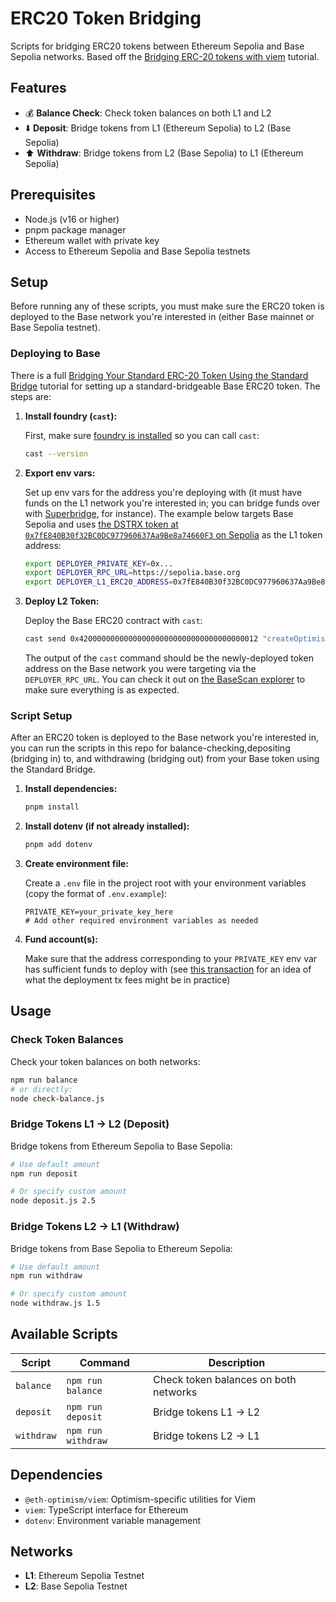 # ERC20 Token Bridging

Scripts for bridging ERC20 tokens between Ethereum Sepolia and Base Sepolia networks. Based off the [Bridging ERC-20 tokens with viem](https://docs.optimism.io/app-developers/tutorials/bridging/cross-dom-bridge-erc20) tutorial.

## Features

- 💰 **Balance Check**: Check token balances on both L1 and L2
- ⬇️ **Deposit**: Bridge tokens from L1 (Ethereum Sepolia) to L2 (Base Sepolia)
- ⬆️ **Withdraw**: Bridge tokens from L2 (Base Sepolia) to L1 (Ethereum Sepolia)

## Prerequisites

- Node.js (v16 or higher)
- pnpm package manager
- Ethereum wallet with private key
- Access to Ethereum Sepolia and Base Sepolia testnets

## Setup

Before running any of these scripts, you must make sure the ERC20 token is deployed to the Base network you're interested in (either Base mainnet or Base Sepolia testnet).

### Deploying to Base

There is a full [Bridging Your Standard ERC-20 Token Using the Standard Bridge](https://docs.optimism.io/app-developers/tutorials/bridging/standard-bridge-standard-token) tutorial for setting up a standard-bridgeable Base ERC20 token. The steps are:

1. **Install foundry (`cast`):**

    First, make sure [foundry is installed](https://getfoundry.sh/introduction/installation/) so you can call `cast`:

    ```bash
    cast --version
    ```

2. **Export env vars:**

    Set up env vars for the address you're deploying with (it must have funds on the L1 network you're interested in; you can bridge funds over with [Superbridge](https://superbridge.app/base), for instance). The example below targets Base Sepolia and uses [the DSTRX token at `0x7fE840B30f32BC0DC977960637Aa9Be8a74660F3` on Sepolia](https://sepolia.etherscan.io/address/0x7fE840B30f32BC0DC977960637Aa9Be8a74660F3) as the L1 token address:

    ```bash
    export DEPLOYER_PRIVATE_KEY=0x...
    export DEPLOYER_RPC_URL=https://sepolia.base.org
    export DEPLOYER_L1_ERC20_ADDRESS=0x7fE840B30f32BC0DC977960637Aa9Be8a74660F3
    ```

3. **Deploy L2 Token:**

    Deploy the Base ERC20 contract with `cast`:

    ```bash
    cast send 0x4200000000000000000000000000000000000012 "createOptimismMintableERC20(address,string,string)" $DEPLOYER_L1_ERC20_ADDRESS "Districts Token" "DSTRX" --private-key $DEPLOYER_PRIVATE_KEY --rpc-url $DEPLOYER_RPC_URL --json | jq -r '.logs[0].topics[2]' | cast parse-bytes32-address
    ```

    The output of the `cast` command should be the newly-deployed token address on the Base network you were targeting via the `DEPLOYER_RPC_URL`. You can check it out on [the BaseScan explorer](https://sepolia.basescan.org/address/0xef26585cEbd199B34EDF2c9B415a5f74B8259B88#readContract) to make sure everything is as expected.

### Script Setup

After an ERC20 token is deployed to the Base network you're interested in, you can run the scripts in this repo for balance-checking,depositing (bridging in) to, and withdrawing (bridging out) from your Base token using the Standard Bridge.

1. **Install dependencies:**

   ```bash
   pnpm install
   ```

2. **Install dotenv (if not already installed):**

   ```bash
   pnpm add dotenv
   ```

3. **Create environment file:**

   Create a `.env` file in the project root with your environment variables (copy the format of `.env.example`):

   ```env
   PRIVATE_KEY=your_private_key_here
   # Add other required environment variables as needed
   ```

4. **Fund account(s):**

   Make sure that the address corresponding to your `PRIVATE_KEY` env var has sufficient funds to deploy with (see [this transaction](https://sepolia.basescan.org/tx/0x1b08a802ca71b053dd236bc9126501a15aead8739b56e0b19845397135bbe722) for an idea of what the deployment tx fees might be in practice)

## Usage

### Check Token Balances

Check your token balances on both networks:

```bash
npm run balance
# or directly:
node check-balance.js
```

### Bridge Tokens L1 → L2 (Deposit)

Bridge tokens from Ethereum Sepolia to Base Sepolia:

```bash
# Use default amount
npm run deposit

# Or specify custom amount
node deposit.js 2.5
```

### Bridge Tokens L2 → L1 (Withdraw)

Bridge tokens from Base Sepolia to Ethereum Sepolia:

```bash
# Use default amount
npm run withdraw

# Or specify custom amount
node withdraw.js 1.5
```

## Available Scripts

| Script | Command | Description |
|--------|---------|-------------|
| `balance` | `npm run balance` | Check token balances on both networks |
| `deposit` | `npm run deposit` | Bridge tokens L1 → L2 |
| `withdraw` | `npm run withdraw` | Bridge tokens L2 → L1 |

## Dependencies

- `@eth-optimism/viem`: Optimism-specific utilities for Viem
- `viem`: TypeScript interface for Ethereum
- `dotenv`: Environment variable management

## Networks

- **L1**: Ethereum Sepolia Testnet
- **L2**: Base Sepolia Testnet
